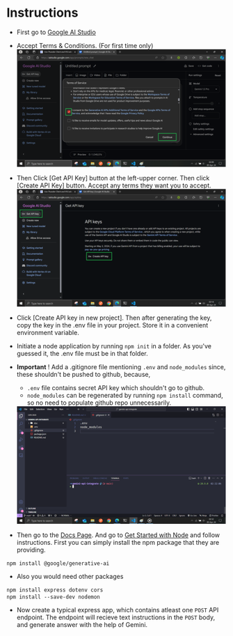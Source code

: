 # Instructions

- First go to [Google AI Studio](https://aistudio.google.com/)
- Accept Terms \& Conditions. (For first time only)
  <img src="./doc/images/00_Accept_terms_and_conditions.png" alt="Accept Terms and conditions"/>
- Then Click [Get API Key] button at the left-upper corner. Then click [Create API Key] button. Accept any terms they want you to accept.
  <img src="./doc/images/01_Get_API_Key_Create_API_Key.png" alt="Get and Create API key"/>

- Click [Create API key in new project]. Then after generating the key, copy the key in the .env file in your project. Store it in a convenient environment variable.

- Initiate a node application by running `npm init` in a folder. As you've guessed it, the .env file must be in that folder.

- **Important** ! Add a .gitignore file mentioning `.env` and `node_modules` since, these shouldn't be pushed to github, because,

  - `.env` file contains secret API key which shouldn't go to github.
  - `node_modules` can be regenerated by running `npm install` command, so no need to populate github repo unnecessarily.

  <img src="./doc/images/03_Add_gitignore.png" alt="Add .gitignore file"/>

- Then go to the [Docs Page](https://ai.google.dev/docs). And go to [Get Started with Node](https://ai.google.dev/tutorials/get_started_node#add-sdk) and follow instructions. First you can simply install the npm package that they are providing.

```console
npm install @google/generative-ai
```

- Also you would need other packages

```console
npm install express dotenv cors
npm install --save-dev nodemon
```

- Now create a typical express app, which contains atleast one `POST` API endpoint. The endpoint will recieve text instructions in the `POST` body, and generate answer with the help of Gemini.
